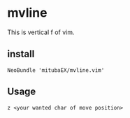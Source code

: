 # mvline

This is vertical f of vim.

## install

```
NeoBundle 'mitubaEX/mvline.vim'
```

## Usage

```
z <your wanted char of move position>
```
